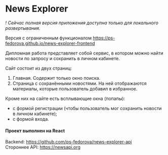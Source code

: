 # News Explorer

_! Сейчас полная версия приложения доступна только для локального развертывания._

Версия с ограниченным функционалом https://ps-fedorova.github.io/news-explorer-frontend

 Дипломная работа представляет собой сервис, в котором можно найти новости по запросу и сохранить в личном кабинете.
 
 Сайт состоит из двух страниц:
 1. Главная. Содержит только окно поиска.
 2. Страница с сохранёнными новостями. На ней отображаются материалы, которые пользователь добавил в избранное.
 
 Кроме них на сайте есть всплывающие окна (попапы):
 * с формой регистрации (чтобы пользователь мог сохранить новости в личном кабинете);
 * с формой входа.


#### Проект выполнен на **React**

Backend: https://github.com/ps-fedorova/news-explorer-api  
Стороннее API: https://newsapi.org


